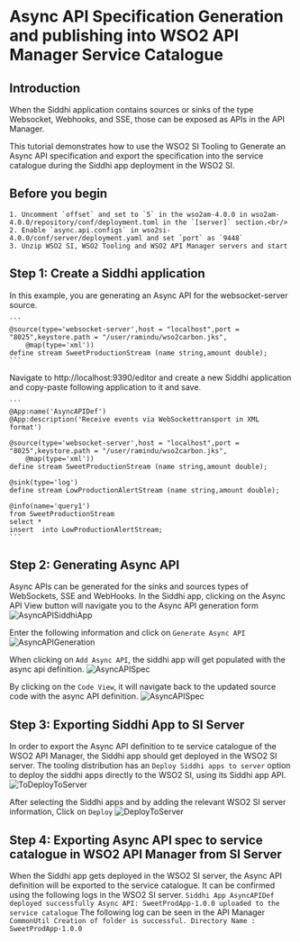 # Async API Specification Generation and publishing into WSO2 API Manager Service Catalogue

## Introduction

When the Siddhi application contains sources or sinks of the type Websocket, Webhooks, and SSE, those can be exposed as APIs in the API Manager.

This tutorial demonstrates how to use the WSO2 SI Tooling to Generate an Async API specification and export the specification into the service catalogue during the Siddhi app deployment in the WSO2 SI. 

## Before you begin
    1. Uncomment `offset` and set to `5` in the wso2am-4.0.0 in wso2am-4.0.0/repository/conf/deployment.toml in the `[server]` section.<br/>
    2. Enable `async.api.configs` in wso2si-4.0.0/conf/server/deployment.yaml and set `port` as `9448`
    3. Unzip WSO2 SI, WSO2 Tooling and WSO2 API Manager servers and start

## Step 1: Create a Siddhi application

In this example, you are generating an Async API for the websocket-server source.

    ```
    @source(type='websocket-server',host = "localhost",port = "8025",keystore.path = "/user/ramindu/wso2carbon.jks",
        @map(type='xml'))
    define stream SweetProductionStream (name string,amount double);
    ```

Navigate to http://localhost:9390/editor and create a new Siddhi application and copy-paste following application to it and save.    

    ```
    @App:name('AsyncAPIDef')
    @App:description('Receive events via WebSockettransport in XML format')
    
    @source(type='websocket-server',host = "localhost",port = "8025",keystore.path = "/user/ramindu/wso2carbon.jks",
    	@map(type='xml'))
    define stream SweetProductionStream (name string,amount double);
    
    @sink(type='log')
    define stream LowProductionAlertStream (name string,amount double);
    
    @info(name='query1')
    from SweetProductionStream 
    select * 
    insert  into LowProductionAlertStream;
    ```
    
## Step 2: Generating Async API

Async APIs can be generated for the sinks and sources types of WebSockets, SSE and WebHooks.
In the Siddhi app, clicking on the Async API View button will navigate you to the Async API generation form
![AsyncAPISiddhiApp]({{base_path}}/assets/img/streaming/async-api/async-api-siddhi-app.png)

Enter the following information and click on `Generate Async API`
![AsyncAPIGeneration]({{base_path}}/assets/img/streaming/async-api/async-api-form.png)

When clicking on `Add Async API`, the siddhi app will get populated with the async api definition.
![AsyncAPISpec]({{base_path}}/assets/img/streaming/async-api/async-api-spec-view.png)

By clicking on the `Code View`, it will navigate back to the updated source code with the async API definition.
![AsyncAPISpec]({{base_path}}/assets/img/streaming/async-api/async-api-in-siddhi.png)

## Step 3:  Exporting Siddhi App to SI Server

In order to export the Async API definition to te service catalogue of the WSO2 API Manager, the Siddhi app should get deployed in the WSO2 SI server.
The tooling distribution has an `Deploy Siddhi apps to server` option to deploy the siddhi apps directly to the WSO2 SI, using its Siddhi app API.
![ToDeployToServer]({{base_path}}/assets/img/streaming/async-api/async-api-deploy-to-server.png)

After selecting the Siddhi apps and by adding the relevant WSO2 SI server information, Click on `Deploy`
![DeployToServer]({{base_path}}/assets/img/streaming/async-api/async-api-deploy.png)

## Step 4:  Exporting Async API spec to service catalogue in WSO2 API Manager from SI Server

When the Siddhi app gets deployed in the WSO2 SI server, the Async API definition will be exported to the service catalogue.
It can be confirmed using the following logs in the WSO2 SI server.
`
Siddhi App AsyncAPIDef deployed successfully
Async API: SweetProdApp-1.0.0 uploaded to the service catalogue
`
The following log can be seen in the API Manager
`CommonUtil Creation of folder is successful. Directory Name : SweetProdApp-1.0.0`
